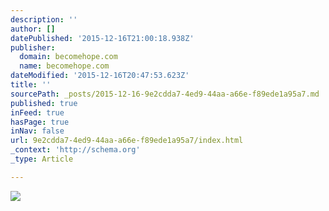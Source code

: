 ```yaml
---
description: ''
author: []
datePublished: '2015-12-16T21:00:18.938Z'
publisher:
  domain: becomehope.com
  name: becomehope.com
dateModified: '2015-12-16T20:47:53.623Z'
title: ''
sourcePath: _posts/2015-12-16-9e2cdda7-4ed9-44aa-a66e-f89ede1a95a7.md
published: true
inFeed: true
hasPage: true
inNav: false
url: 9e2cdda7-4ed9-44aa-a66e-f89ede1a95a7/index.html
_context: 'http://schema.org'
_type: Article

---
```

![](http://becomehope.com/~hopegree/cms-assets/zoom-cropped-images/376579_56_logo-image.png?rand=0.9889064354356378)
